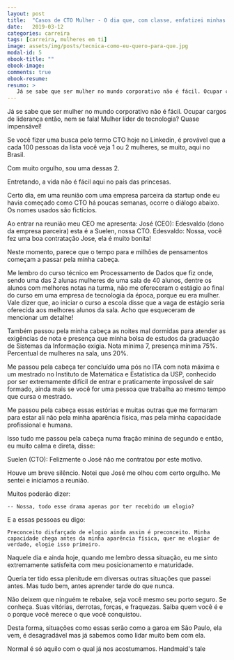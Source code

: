 ```yaml
---
layout: post
title:  "Casos de CTO Mulher - O dia que, com classe, enfatizei minhas qualificações acima da minha aparência"
date:   2019-03-12
categories: carreira
tags: [carreira, mulheres em ti]
image: assets/img/posts/tecnica-como-eu-quero-para-que.jpg
modal-id: 5
ebook-title: ""
ebook-image:
comments: true
ebook-resume:
resumo: >
   Já se sabe que ser mulher no mundo corporativo não é fácil. Ocupar cargos de liderança então, nem se fala! Mulher líder de tecnologia? Quase impensável! Se você fizer uma busca pelo termo CTO hoje no Linkedin, é provável que a cada 100 pessoas da lista você veja 1 ou 2 mulheres, se muito, aqui no Brasil. Com muito orgulho, sou uma dessas 2. Entretando, a vida não é fácil aqui no país das princesas.
---
```


Já se sabe que ser mulher no mundo corporativo não é fácil. Ocupar cargos de liderança então, nem se fala! Mulher líder de tecnologia? Quase impensável!

Se você fizer uma busca pelo termo CTO hoje no Linkedin, é provável que a cada 100 pessoas da lista você veja 1 ou 2 mulheres, se muito, aqui no Brasil.

Com muito orgulho, sou uma dessas 2.

Entretando, a vida não é fácil aqui no país das princesas.

Certo dia, em uma reunião com uma empresa parceira da startup onde eu havia começado como CTO há poucas semanas, ocorre o diálogo abaixo. Os nomes usados são fictícios.

Ao entrar na reunião meu CEO me apresenta:
José (CEO): Edesvaldo (dono da empresa parceira) esta é a Suelen, nossa CTO.
Edesvaldo: Nossa, você fez uma boa contratação Jose, ela é muito bonita!

Neste momento, parece que o tempo para e milhões de pensamentos começam a passar pela minha cabeça.

Me lembro do curso técnico em Processamento de Dados que fiz onde, sendo uma das 2 alunas mulheres de uma sala de 40 alunos, dentre os alunos com melhores notas na turma, não me ofereceram o estágio ao final do curso em uma empresa de tecnologia da época, porque eu era mulher. Vale dizer que, ao iniciar o curso a escola disse que a vaga de estágio seria oferecida aos melhores alunos da sala. Acho que esqueceram de mencionar um detalhe!

Também passou pela minha cabeça as noites mal dormidas para atender as exigências de nota e presença que minha bolsa de estudos da graduação de Sistemas da Informação exigia. Nota mínima 7, presença mínima 75%. Percentual de mulheres na sala, uns 20%.

Me passou pela cabeça ter concluído uma pós no ITA com nota máxima e um mestrado no Instituto de Matemática e Estatística da USP, conhecido por ser extremamente difícil de entrar e praticamente impossível de sair formado, ainda mais se você for uma pessoa que trabalha ao mesmo tempo que cursa o mestrado.

Me passou pela cabeça essas estórias e muitas outras que me formaram para estar ali não pela minha aparência física, mas pela minha capacidade profissional e humana.

Isso tudo me passou pela cabeça numa fração mínina de segundo e então, eu muito calma e direta, disse:

  Suelen (CTO): Felizmente o José não me contratou por este motivo.

Houve um breve silêncio. Notei que José me olhou com certo orgulho. Me sentei e iniciamos a reunião.

Muitos poderão dizer:

    -- Nossa, todo esse drama apenas por ter recebido um elogio?

E a essas pessoas eu digo:

    Preconceito disfarçado de elogio ainda assim é preconceito. Minha capacidade chega antes da minha aparência física, quer me elogiar de verdade, elogie isso primeiro.

Naquele dia e ainda hoje, quando me lembro dessa situação, eu me sinto extremamente satisfeita com meu posicionamento e maturidade.

Queria ter tido essa plenitude em diversas outras situações que passei antes. Mas tudo bem, antes aprender tarde do que nunca.

Não deixem que ninguém te rebaixe, seja você mesmo seu porto seguro. Se conheça. Suas vitórias, derrotas, forças, e fraquezas. Saiba quem você é e o porque você merece o que você conquistou.

Desta forma, situações como essas serão como a garoa em São Paulo, ela vem, é desagradável mas já sabemos como lidar muito bem com ela.





Normal é só aquilo com o qual já nos acostumamos.
          Handmaid's tale